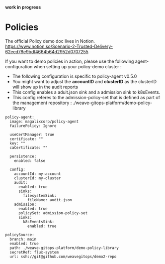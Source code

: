 **work in progress**

# Policies
The official Policy demo doc lives in Notion. 
https://www.notion.so/Scenario-2-Trusted-Delivery-62eed78e9bdf4664b64d2952d0707255

If you want to demo policies in action, please use the following agent-configuration when setting up your policy-demo cluster :
- The following configuration is specific to policy-agent v0.5.0
- You might want to adjust the **accountID** and **clusterID** as the clusterID will show up in the audit reports
- This config enables a aduit.json sink and a admission sink to k8sEvents.
- This config referes to the admission-policy-set that is defined as part of the management repository : ./weave-gitops-platform/demo-policy-library
```
policy-agent:
  image: magalixcorp/policy-agent
  failurePolicy: Ignore

  useCertManager: true
  certificate: ""
  key: ""
  caCertificate: ""

  persistence:
    enabled: false

  config:
    accountId: my-account
    clusterId: my-cluster
    audit:
      enabled: true
      sinks:
        filesystemSink:
          fileName: audit.json
    admission:
      enabled: true
      policySet: admission-policy-set
      sinks:
        k8sEventsSink:
          enabled: true

policySource:
  branch: main
  enabled: true
  path: ./weave-gitops-platform/demo-policy-library
  secretRef: flux-system
  url: ssh://git@github.com/weavegitops/demo2-repo
```




